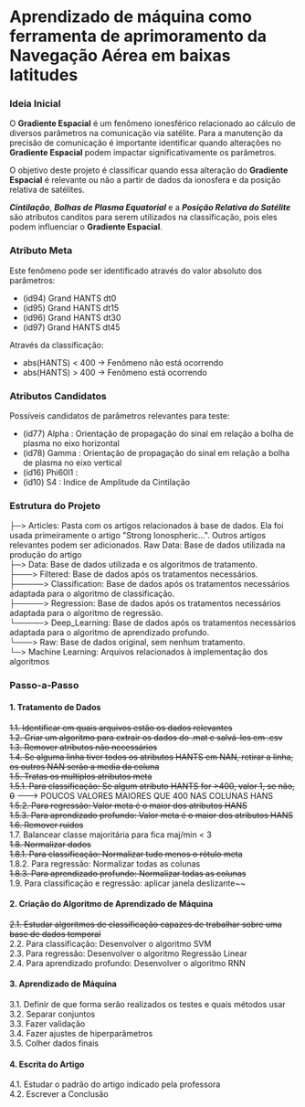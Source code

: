 # Aprendizado de máquina como ferramenta de aprimoramento da Navegação Aérea em baixas latitudes

### Ideia Inicial
O **Gradiente Espacial** é um fenômeno ionesférico relacionado ao cálculo de diversos parâmetros na comunicação via satélite. Para a manutenção da precisão de comunicação é importante identificar quando alterações no **Gradiente Espacial** podem impactar significativamente os parâmetros. 

O objetivo deste projeto é classificar quando essa alteração do **Gradiente Espacial** é relevante ou não a partir de dados da ionosfera e da posição relativa de satélites.

***Cintilação***, ***Bolhas de Plasma Equatorial*** e a ***Posição Relativa do Satélite*** são atributos canditos para serem utilizados na classificação, pois eles podem influenciar o **Gradiente Espacial**. 

### Atributo Meta
Este fenômeno pode ser identificado através do valor absoluto dos parâmetros: 
- (id94) Grand HANTS dt0
- (id95) Grand HANTS dt15
- (id96) Grand HANTS dt30
- (id97) Grand HANTS dt45

Através da classificação:
- abs(HANTS) < 400 → Fenômeno não está ocorrendo
- abs(HANTS) > 400 → Fenômeno está ocorrendo

### Atributos Candidatos
Possíveis candidatos de parâmetros relevantes para teste:
- (id77) Alpha : Orientação de propagação do sinal em relação a bolha de plasma no eixo horizontal
- (id78) Gamma : Orientação de propagação do sinal em relação a bolha de plasma no eixo vertical
- (id16) Phi60l1 : 
- (id10) S4 : Indice de Amplitude da Cintilação



### Estrutura do Projeto
├─> Articles: Pasta com os artigos relacionados à base de dados. Ela foi usada primeiramente o artigo "Strong Ionospheric...". Outros artigos relevantes podem ser adicionados.
 Raw Data: Base de dados utilizada na produção do artigo
<br>├─> Data: Base de dados utilizada e os algoritmos de tratamento.
<br>├───> Filtered: Base de dados após os tratamentos necessários.
<br>├─────> Classification: Base de dados após os tratamentos necessários adaptada para o algoritmo de classificação.
<br>├─────> Regression: Base de dados após os tratamentos necessários adaptada para o algoritmo de regressão.
<br>└─────> Deep_Learning: Base de dados após os tratamentos necessários adaptada para o algoritmo de aprendizado profundo.
<br>└───> Raw: Base de dados original, sem nenhum tratamento.
<br>└─> Machine Learning: Arquivos relacionados à implementação dos algoritmos

### Passo-a-Passo
#### **1. Tratamento de Dados**
~~1.1. Identificar em quais arquivos estão os dados relevantes~~
<br>~~1.2. Criar um algoritmo para extrair os dados do .mat e salvá-los em .csv~~
<br>~~1.3. Remover atributos não necessários~~
<br>~~1.4. Se alguma linha tiver todos os atributos HANTS em NAN, retirar a linha, os outros NAN serão a media da coluna~~
<br>~~1.5. Tratas os multíplos atributos meta~~
<br>~~1.5.1. Para classificação: Se algum atributo HANTS for >400, valor 1, se não, 0~~ ---> POUCOS VALORES MAIORES QUE 400 NAS COLUNAS HANS
<br>~~1.5.2. Para regressão: Valor meta é o maior dos atributos HANS~~
<br>~~1.5.3. Para aprendizado profundo: Valor meta é o maior dos atributos HANS~~
<br>~~1.6. Remover ruidos~~
<br>1.7. Balancear classe majoritária para fica maj/min < 3
<br>~~1.8. Normalizar dados~~
<br>~~1.8.1. Para classificação: Normalizar tudo menos o rótulo meta
<br>~~1.8.2. Para regressão: Normalizar todas as colunas
<br>~~1.8.3. Para aprendizado profundo: Normalizar todas as colunas
<br>~~1.9. Para classificação e regressão: aplicar janela deslizante~~
#### **2. Criação do Algoritmo de Aprendizado de Máquina**
~~2.1. Estudar algoritmos de classificação capazes de trabalhar sobre uma base de dados temporal~~
<br>2.2. Para classificação: Desenvolver o algoritmo SVM
<br>2.3. Para regressão: Desenvolver o algoritmo Regressão Linear
<br>2.4. Para aprendizado profundo: Desenvolver o algoritmo RNN
#### **3. Aprendizado de Máquina**
3.1. Definir de que forma serão realizados os testes e quais métodos usar
<br>3.2. Separar conjuntos
<br>3.3. Fazer validação
<br>3.4. Fazer ajustes de hiperparâmetros
<br>3.5. Colher dados finais
#### **4. Escrita do Artigo**
4.1. Estudar o padrão do artigo indicado pela professora
<br>4.2. Escrever a Conclusão